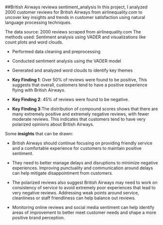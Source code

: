 ##British Airways reviewa sentiment_analysis
In this project, I analyzed 2000 customer reviews for British Airways from airlinequality.com to uncover key insights and trends in customer satisfaction using natural language processing techniques.

The data source: 2000 reviews scraped from airlinequality.com
The methods used: Sentiment analysis using VADER and visualizations like count plots and word clouds.
* Performed data cleaning and preprocessing
* Conducted sentiment analysis using the VADER model
* Generated and analyzed word clouds to identify key themes

* **Key Finding 1**: Over 50% of reviews were found to be positive, This suggests that overall, customers tend to have a positive experience flying with British Airways.
* **Key Finding 2**:  45% of reviews were found to be negative.
* **Key Finding 3**:The distribution of compound scores shows that there are many extremely positive and extremely negative reviews, with fewer moderate reviews. This indicates that customers tend to have very polarized opinions about British Airways.

Some **insights** that can be drawn:
* British Airways should continue focusing on providing friendly service and a comfortable experience for customers to maintain positive sentiment.

* They need to better manage delays and disruptions to minimize negative experiences. Improving punctuality and communication around delays can help mitigate disappointment from customers.

* The polarized reviews also suggest British Airways may need to work on consistency of service to avoid extremely poor experiences that lead to very negative reviews. Addressing weak points around service, cleanliness or staff friendliness can help balance out reviews.

* Monitoring online reviews and social media sentiment can help identify areas of improvement to better meet customer needs and shape a more positive brand perception.
